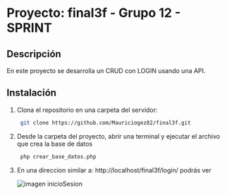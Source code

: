 # Proyecto: final3f - Grupo 12 - SPRINT

## Descripción
En este proyecto se desarrolla un CRUD con LOGIN usando una API.

## Instalación

1. Clona el repositorio en una carpeta del servidor:
   ```bash
    git clone https://github.com/Mauriciogez82/final3f.git 

3. Desde la carpeta del proyecto, abrir una terminal y ejecutar el archivo que crea la base de datos
   ```bash
    php crear_base_datos.php

4. En una direccion similar a: http://localhost/final3f/login/ podrás ver

   ![imagen inicioSesion](img/inicioSesion.jpeg)
   
